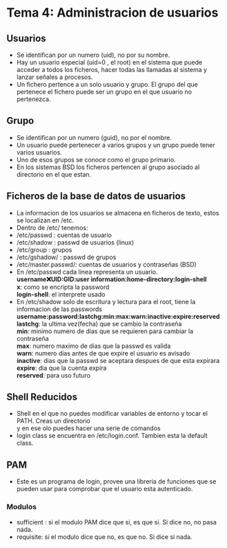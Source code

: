 # Tema 4: Administracion de usuarios
## Usuarios
- Se identifican por un numero (uid), no por su nombre.
- Hay un usuario especial (uid=0 , el root) en el sistema que puede acceder a todos los ficheros, hacer todas las llamadas al sistema y lanzar señales a procesos.
- Un fichero pertence a un solo usuario y grupo. El grupo del que pertenece el fichero puede ser un grupo en el
  que usuario no pertenezca.
## Grupo
- Se identifican por un numero (guid), no por el nombre.
- Un usuario puede pertenecer a varios grupos y un grupo puede tener varios usuarios.
- Uno de esos grupos se conoce como el grupo primario.
- En los sistemas BSD los ficheros pertencen al grupo asociado al directorio en el que estan.
## Ficheros de la base de datos de usuarios
- La informacion de los usuarios se almacena en ficheros de texto, estos se localizan en /etc.
- Dentro de /etc/ tenemos:
- /etc/passwd : cuentas de usuario
- /etc/shadow : passwd de usuarios (linux)
- /etc/group : grupos
- /etc/gshadow/ : passwd de grupos
- /etc/master.passwd/: cuentas de usuarios y contraseñas (BSD)
- En /etc/passwd cada linea representa un usuario.
  **username:x:UID:GID:user information:home-directory:login-shell**  
  **x**: como se encripta la password  
  **login-shell**: el interprete usado  
- En /etc/shadow solo de escritura y lectura para el root, tiene la informacion de las passwords
  **username:password:lastchg:min:max:warn:inactive:expire:reserved**  
  **lastchg**: la ultima vez(fecha) que se cambio la contraseña   
  **min**: minimo numero de dias que se requieren para cambiar la contraseña  
  **max**: numero maximo de dias que la passwd es valida  
  **warn**: numero dias antes de que expire el usuario es avisado  
  **inactive**: dias que la passwd se aceptara despues de que esta expirara  
  **expire**: dia que la cuenta expira  
  **reserved**: para uso futuro
## Shell Reducidos
- Shell en el que no puedes modificar variables de entorno y tocar el PATH. Creas un directorio  
y en ese olo puedes hacer una serie de comandos
- login class se encuentra en /etc/login.conf. Tambien esta la default class. 
## PAM
- Este es un programa de login, provee una libreria de funciones que se pueden usar para comprobar que el usuario esta autenticado.  
### Modulos
- sufficient : si el modulo PAM dice que si, es que si. Si dice no, no pasa nada.  
- requisite: si el modulo dice que no, es que no. Si dice si nada.  
